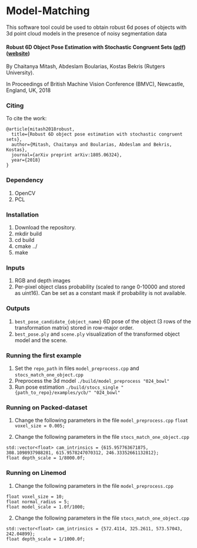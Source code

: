 # Model-Matching
This software tool could be used to obtain robust 6d poses of objects with 3d point cloud models in the presence of noisy segmentation data

#### Robust 6D Object Pose Estimation with Stochastic Congruent Sets ([pdf](http://bmvc2018.org/contents/papers/1046.pdf))([website](http://paul.rutgers.edu/~cm1074/))
By Chaitanya Mitash, Abdeslam Boularias, Kostas Bekris (Rutgers University).

In Proceedings of British Machine Vision Conference (BMVC), Newcastle, England, UK, 2018

### Citing
To cite the work:

```
@article{mitash2018robust,
  title={Robust 6D object pose estimation with stochastic congruent sets},
  author={Mitash, Chaitanya and Boularias, Abdeslam and Bekris, Kostas},
  journal={arXiv preprint arXiv:1805.06324},
  year={2018}
}
```

### Dependency
1. OpenCV
2. PCL

### Installation
1. Download the repository.
2. mkdir build
3. cd build
4. cmake ../
5. make

### Inputs
1. RGB and depth images
2. Per-pixel object class probability (scaled to range 0-10000 and stored as uint16). Can be set as a constant mask if probability is not available.

### Outputs
1. ```best_pose_candidate_{object_name}``` 6D pose of the object (3 rows of the transformation matrix) stored in row-major order.
2. ```best_pose.ply``` and ```scene.ply``` visualization of the transformed object model and the scene.

### Running the first example
1. Set the ```repo_path``` in files ```model_preprocess.cpp``` and ```stocs_match_one_object.cpp```
2. Preprocess the 3d model
```./build/model_preprocess "024_bowl"```
3. Run pose estimation
```./build/stocs_single "{path_to_repo}/examples/ycb/" "024_bowl"```

### Running on Packed-dataset 
1. Change the following parameters in the file ```model_preprocess.cpp```
```float voxel_size = 0.005;```

2. Change the following parameters in the file ```stocs_match_one_object.cpp```
```
std::vector<float> cam_intrinsics = {615.957763671875, 308.1098937988281, 615.9578247070312, 246.33352661132812};
float depth_scale = 1/8000.0f;
```

### Running on Linemod
1. Change the following parameters in the file ```model_preprocess.cpp```
```
float voxel_size = 10;
float normal_radius = 5;
float model_scale = 1.0f/1000;
```

2. Change the following parameters in the file ```stocs_match_one_object.cpp```
```
std::vector<float> cam_intrinsics = {572.4114, 325.2611, 573.57043, 242.04899};
float depth_scale = 1/1000.0f;
```
